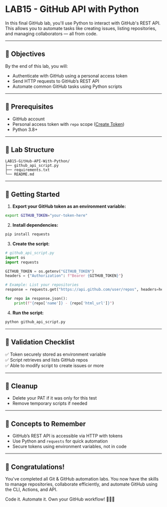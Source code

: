 # LAB15 - GitHub API with Python

In this final GitHub lab, you'll use Python to interact with GitHub's REST API. This allows you to automate tasks like creating issues, listing repositories, and managing collaborators — all from code.

---

## 🎯 Objectives

By the end of this lab, you will:
- Authenticate with GitHub using a personal access token
- Send HTTP requests to GitHub’s REST API
- Automate common GitHub tasks using Python scripts

---

## 🧰 Prerequisites

- GitHub account
- Personal access token with `repo` scope ([Create Token](https://github.com/settings/tokens))
- Python 3.8+

---

## 📁 Lab Structure

```
LAB15-GitHub-API-With-Python/
├── github_api_script.py
├── requirements.txt
└── README.md
```

---

## 🚀 Getting Started

1. **Export your GitHub token as an environment variable:**
```bash
export GITHUB_TOKEN="your-token-here"
```

2. **Install dependencies:**
```bash
pip install requests
```

3. **Create the script:**
```python
# github_api_script.py
import os
import requests

GITHUB_TOKEN = os.getenv("GITHUB_TOKEN")
headers = {"Authorization": f"Bearer {GITHUB_TOKEN}"}

# Example: List your repositories
response = requests.get("https://api.github.com/user/repos", headers=headers)

for repo in response.json():
    print(f"{repo['name']} - {repo['html_url']}")
```

4. **Run the script:**
```bash
python github_api_script.py
```

---

## 🧪 Validation Checklist

✅ Token securely stored as environment variable  
✅ Script retrieves and lists GitHub repos  
✅ Able to modify script to create issues or more

---

## 🧹 Cleanup
- Delete your PAT if it was only for this test
- Remove temporary scripts if needed

---

## 🧠 Concepts to Remember
- GitHub’s REST API is accessible via HTTP with tokens
- Use Python and `requests` for quick automation
- Secure tokens using environment variables, not in code

---

## 🎉 Congratulations!
You've completed all Git & GitHub automation labs. You now have the skills to manage repositories, collaborate efficiently, and automate GitHub using the CLI, Actions, and API.

Code it. Automate it. Own your GitHub workflow! 🐙🚀🐍

